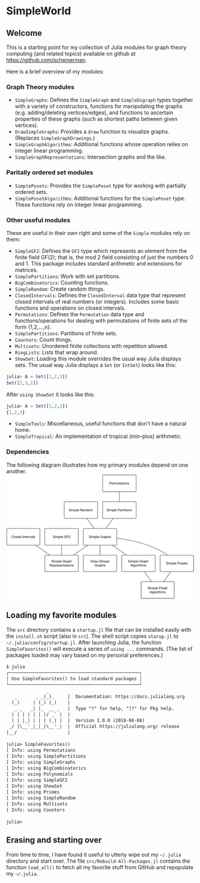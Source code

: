 # SimpleWorld

## Welcome

This is a starting point for my collection of Julia modules for
graph theory computing (and related topics) available on
github at https://github.com/scheinerman.

Here is a brief overview of my modules:

### Graph Theory modules

+ `SimpleGraphs`: Defines the `SimpleGraph` and
  `SimpleDigraph` types together with a variety of constructors,
  functions for manipulating the graphs (e.g. adding/deleting
  vertices/edges), and functions to ascertain properties of these
  graphs (such as shortest paths between given vertices).
+ `DrawSimpleGraphs`: Provides a `draw` function to visualize graphs. (Replaces `SimpleGraphDrawings`.)
+ `SimpleGraphAlgorithms`: Additional functions whose operation relies
  on integer linear programming.
+ `SimpleGraphRepresentations`: Intersection graphs and the like.

### Paritally ordered set modules

+ `SimplePosets`: Provides the `SimplePoset` type for working with
  partially ordered sets.
+ `SimplePosetAlgorithms`: Additional functions for the `SimplePoset`
  type. These functions rely on integer linear programming.

### Other useful modules

These are useful in their own right and some of the `Simple`
modules rely on them:
+ `SimpleGF2`: Defines the `GF2` type which represents an element
from the finite field GF(2); that is, the mod 2 field consisting
of just the numbers 0 and 1. This package includes standard
arithmetic and extensions for matrices.
+ `SimplePartitions`: Work with set partitions.
+ `BigCombinatorics`: Counting functions.
+ `SimpleRandom`: Create random things.
+ `ClosedIntervals`: Defines the `ClosedInterval` data type
that represent closed intervals of real numbers (or integers).
Includes some basic functions and operations on closed intervals.
+ `Permutations`: Defines the `Permutation` data type and
functions/operations for dealing with permutations of
finite sets of the form {1,2,...,n}.
+ `SimplePartitions`: Partitions of finite sets.
+ `Counters`: Count things.
+ `Multisets`: Unordered finite collections with repetition allowed.
+ `RingLists`: Lists that wrap around.
+ `ShowSet`: Loading this module overrides the usual way Julia
displays sets. The usual way Julia displays a `Set` (or `IntSet`)
looks like this:
```julia
julia> A = Set([1,2,3])
Set([2,3,1])
```
After `using ShowSet` it looks like this:
```julia
julia> A = Set([1,2,3])
{1,2,3}
```
+ `SimpleTools`: Miscellaneous, useful functions that don't have
a natural home.
+ `SimpleTropical`: An implementation of tropical (min-plus) arithmetic.

### Dependencies


The following diagram illustrates how my primary modules depend on one another.
![Dependencies for my modules](SimpleWorldDependencies.png)


## Loading my favorite  modules

The `src` directory contains a `startup.jl` file that can be installed
easily with the `install.sh` script (also in `src`). The shell script copies
`starup.jl` to `~/.julia/config/startup.jl`. After launching Julia, the
function `SimpleFavorites()` will execute a series of `using ...` commands.
(The list of packages loaded may vary based on my personal preferences.)
```
$ julia
┌─────────────────────────────────────────────────┐
│ Use SimpleFavorites() to load standard packages │
└─────────────────────────────────────────────────┘
               _
   _       _ _(_)_     |  Documentation: https://docs.julialang.org
  (_)     | (_) (_)    |
   _ _   _| |_  __ _   |  Type "?" for help, "]?" for Pkg help.
  | | | | | | |/ _` |  |
  | | |_| | | | (_| |  |  Version 1.0.0 (2018-08-08)
 _/ |\__'_|_|_|\__'_|  |  Official https://julialang.org/ release
|__/                   |

julia> SimpleFavorites()
[ Info: using Permutations
[ Info: using SimplePartitions
[ Info: using SimpleGraphs
[ Info: using BigCombinatorics
[ Info: using Polynomials
[ Info: using SimpleGF2
[ Info: using ShowSet
[ Info: using Primes
[ Info: using SimpleRandom
[ Info: using Multisets
[ Info: using Counters

julia>
```

## Erasing and starting over

From time to time, I have found it useful to utterly wipe out my `~/.julia`
directory and start over. The file `src/Rebuild-All-Packages.jl` contains
the function `load_all()` to fetch all my favorite stuff from GitHub and
repopulate my `~/.julia`.
